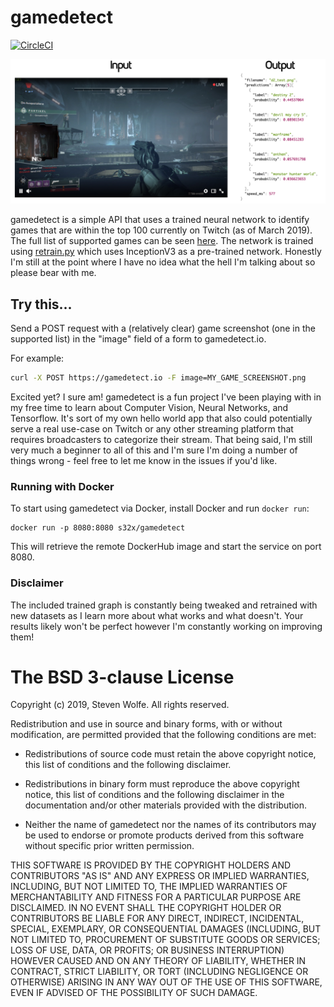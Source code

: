 # gamedetect

[![CircleCI](https://circleci.com/gh/s32x/gamedetect.svg?style=svg)](https://circleci.com/gh/s32x/gamedetect)

<p align="center">
    <img src="service/static/assets/images/repo.jpg" width="800px" border="0" alt="demo">
</p>

gamedetect is a simple API that uses a trained neural network to identify games that are within the top 100 currently on Twitch (as of March 2019). The full list of supported games can be seen [here](graph/output_labels.txt). The network is trained using [retrain.py](https://github.com/tensorflow/hub/blob/master/examples/image_retraining/retrain.py) which uses InceptionV3 as a pre-trained network. Honestly I'm still at the point where I have no idea what the hell I'm talking about so please bear with me.

## Try this...

Send a POST request with a (relatively clear) game screenshot (one in the supported list) in the "image" field of a form to gamedetect.io.

For example:

```bash
curl -X POST https://gamedetect.io -F image=MY_GAME_SCREENSHOT.png
```

Excited yet? I sure am! gamedetect is a fun project I've been playing with in my free time to learn about Computer Vision, Neural Networks, and Tensorflow. It's sort of my own hello world app that also could potentially serve a real use-case on Twitch or any other streaming platform that requires broadcasters to categorize their stream. That being said, I'm still very much a beginner to all of this and I'm sure I'm doing a number of things wrong - feel free to let me know in the issues if you'd like.

### Running with Docker
To start using gamedetect via Docker, install Docker and run `docker run`:
```
docker run -p 8080:8080 s32x/gamedetect
```
This will retrieve the remote DockerHub image and start the service on port 8080.

### Disclaimer
The included trained graph is constantly being tweaked and retrained with new datasets as I learn more about what works and what doesn't. Your results likely won't be perfect however I'm constantly working on improving them!

The BSD 3-clause License
========================

Copyright (c) 2019, Steven Wolfe. All rights reserved.

Redistribution and use in source and binary forms, with or without modification,
are permitted provided that the following conditions are met:

 - Redistributions of source code must retain the above copyright notice,
   this list of conditions and the following disclaimer.

 - Redistributions in binary form must reproduce the above copyright notice,
   this list of conditions and the following disclaimer in the documentation
   and/or other materials provided with the distribution.

 - Neither the name of gamedetect nor the names of its contributors may
   be used to endorse or promote products derived from this software without
   specific prior written permission.

THIS SOFTWARE IS PROVIDED BY THE COPYRIGHT HOLDERS AND CONTRIBUTORS "AS IS" AND
ANY EXPRESS OR IMPLIED WARRANTIES, INCLUDING, BUT NOT LIMITED TO, THE IMPLIED
WARRANTIES OF MERCHANTABILITY AND FITNESS FOR A PARTICULAR PURPOSE ARE
DISCLAIMED. IN NO EVENT SHALL THE COPYRIGHT HOLDER OR CONTRIBUTORS BE LIABLE FOR
ANY DIRECT, INDIRECT, INCIDENTAL, SPECIAL, EXEMPLARY, OR CONSEQUENTIAL DAMAGES
(INCLUDING, BUT NOT LIMITED TO, PROCUREMENT OF SUBSTITUTE GOODS OR SERVICES;
LOSS OF USE, DATA, OR PROFITS; OR BUSINESS INTERRUPTION) HOWEVER CAUSED AND ON
ANY THEORY OF LIABILITY, WHETHER IN CONTRACT, STRICT LIABILITY, OR TORT
(INCLUDING NEGLIGENCE OR OTHERWISE) ARISING IN ANY WAY OUT OF THE USE OF THIS
SOFTWARE, EVEN IF ADVISED OF THE POSSIBILITY OF SUCH DAMAGE.
